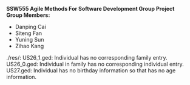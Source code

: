 **SSW555 Agile Methods For Software Development Group Project**  
**Group Members:**
- Danping Cai
- Siteng Fan
- Yuning Sun
- Zihao Kang

./res/:
US26_1.ged: Individual has no corresponding family entry.  
US26_0.ged: Individual in family has no corresponding individual entry.  
US27.ged: Individual has no birthday information so that has no age information.  